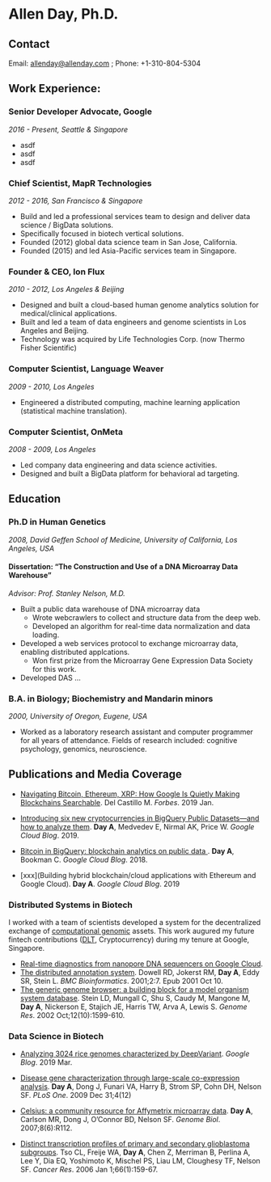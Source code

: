 # Allen Day, Ph.D.

## Contact

Email: [allenday@allenday.com](mailto:allenday@allenday.com) ; Phone: +1-310-804-5304

## Work Experience:

### Senior Developer Advocate, Google
*2016 - Present, Seattle & Singapore*
- asdf
- asdf
- asdf

### Chief Scientist, MapR Technologies
*2012 - 2016, San Francisco & Singapore*
- Build and led a professional services team to design and deliver data science / BigData solutions.
- Specifically focused in biotech vertical solutions.
- Founded (2012) global data science team in San Jose, California.
- Founded (2015) and led Asia-Pacific services team in Singapore.

### Founder & CEO, Ion Flux
*2010 - 2012, Los Angeles & Beijing*
- Designed and built a cloud-based human genome analytics solution for medical/clinical applications.
- Built and led a team of data engineers and genome scientists in Los Angeles and Beijing.
- Technology was acquired by Life Technologies Corp. (now Thermo Fisher Scientific)

### Computer Scientist, Language Weaver
*2009 - 2010, Los Angeles*
- Engineered a distributed computing, machine learning application (statistical machine translation).

### Computer Scientist, OnMeta
*2008 - 2009, Los Angeles*
- Led company data engineering and data science activities.
- Designed and built a BigData platform for behavioral ad targeting.

## Education

### Ph.D in Human Genetics
*2008, David Geffen School of Medicine, University of California, Los Angeles, USA*

#### Dissertation: “The Construction and Use of a DNA Microarray Data Warehouse”
*Advisor: Prof. Stanley Nelson, M.D.*
- Built a public data warehouse of DNA microarray data
  - Wrote webcrawlers to collect and structure data from the deep web.
  - Developed an algorithm for real-time data normalization and data loading.
- Developed a web services protocol to exchange microarray data, enabling distributed applcations.
  - Won first prize from the Microarray Gene Expression Data Society for this work.
- Developed DAS ...

### B.A. in Biology; Biochemistry and Mandarin minors
*2000, University of Oregon, Eugene, USA*
- Worked as a laboratory research assistant and computer programmer for all years of attendance. Fields of research included: cognitive psychology, genomics, neuroscience.

## Publications and Media Coverage

- [Navigating Bitcoin, Ethereum, XRP: How Google Is Quietly Making Blockchains Searchable](https://www.forbes.com/sites/michaeldelcastillo/2019/02/04/navigating-bitcoin-ethereum-xrp-how-google-is-quietly-making-blockchains-searchable/#33054b524248). Del Castillo M. *Forbes*. 2019 Jan.

- [Introducing six new cryptocurrencies in BigQuery Public Datasets—and how to analyze them](https://cloud.google.com/blog/products/data-analytics/introducing-six-new-cryptocurrencies-in-bigquery-public-datasets-and-how-to-analyze-them). **Day A**, Medvedev E, Nirmal AK, Price W. *Google Cloud Blog*. 2019.

- [Bitcoin in BigQuery: blockchain analytics on public data
](https://cloud.google.com/blog/products/gcp/bitcoin-in-bigquery-blockchain-analytics-on-public-data). **Day A**, Bookman C. *Google Cloud Blog*. 2018.

- [xxx](Building hybrid blockchain/cloud applications with Ethereum and Google Cloud). **Day A**. *Google Cloud Blog*. 2019

### Distributed Systems in Biotech

  I worked with a team of scientists developed a system for the decentralized exchange of [computational genomic](https://en.wikipedia.org/wiki/Computational_genomics) assets. This work augured my future fintech contributions ([DLT](https://en.wikipedia.org/wiki/Distributed_ledger), Cryptocurrency) during my tenure at Google, Singapore.


- [Real-time diagnostics from nanopore DNA sequencers on Google Cloud](https://cloud.google.com/blog/products/data-analytics/real-time-diagnostics-from-nanopore-dna-sequencers-on-google-cloud).  
- [The distributed annotation system](https://www.ncbi.nlm.nih.gov/pubmed/11667947).
Dowell RD, Jokerst RM, **Day A**, Eddy SR, Stein L. *BMC Bioinformatics*. 2001;2:7. Epub 2001 Oct 10.
- [The generic genome browser: a building block for a model organism system database](https://www.ncbi.nlm.nih.gov/pubmed/12368253).
Stein LD, Mungall C, Shu S, Caudy M, Mangone M, **Day A**, Nickerson E, Stajich JE, Harris TW, Arva A, Lewis S. *Genome Res*. 2002 Oct;12(10):1599-610.

### Data Science in Biotech

- [Analyzing 3024 rice genomes characterized by DeepVariant](https://cloud.google.com/blog/products/data-analytics/analyzing-3024-rice-genomes-characterized-by-deepvariant). *Google Blog*. 2019 Mar.

- [Disease gene characterization through large-scale co-expression analysis](https://www.ncbi.nlm.nih.gov/pubmed/20046828). **Day A**, Dong J, Funari VA, Harry B, Strom SP, Cohn DH, Nelson SF. *PLoS One*. 2009 Dec 31;4(12)
- [Celsius: a community resource for Affymetrix microarray data](https://www.ncbi.nlm.nih.gov/pubmed/17570842).
**Day A**, Carlson MR, Dong J, O’Connor BD, Nelson SF. *Genome Biol*. 2007;8(6):R112.
- [Distinct transcription profiles of primary and secondary glioblastoma subgroups](https://www.ncbi.nlm.nih.gov/pubmed/16397228).
Tso CL, Freije WA, **Day A**, Chen Z, Merriman B, Perlina A, Lee Y, Dia EQ, Yoshimoto K, Mischel PS, Liau LM, Cloughesy TF, Nelson SF. *Cancer Res*. 2006 Jan 1;66(1):159-67.

<!---
Additional Publications
- [Cartilage-selective genes identified in genome-scale analysis of non-cartilage and cartilage gene expression](https://www.ncbi.nlm.nih.gov/pubmed/17565682). Funari VA, **Day A**, Krakow D, Cohn ZA, Chen Z, Nelson SF, Cohn DH. *BMC Genomics*. 2007 Jun 12;8:165.
-->
